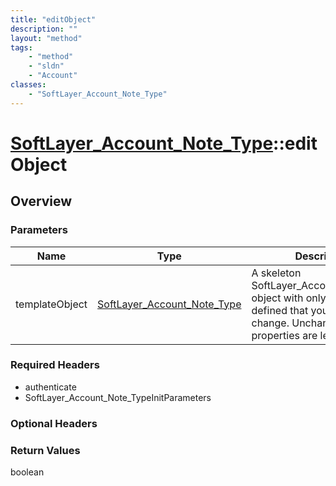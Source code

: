 ```yaml
---
title: "editObject"
description: ""
layout: "method"
tags:
    - "method"
    - "sldn"
    - "Account"
classes:
    - "SoftLayer_Account_Note_Type"
---
```

# [SoftLayer_Account_Note_Type](/reference/services/SoftLayer_Account_Note_Type)::editObject




## Overview 


### Parameters 
|Name | Type | Description |
| --- | --- | --- |
|templateObject| <a href='/reference/datatypes/SoftLayer_Account_Note_Type'>SoftLayer_Account_Note_Type </a>| A skeleton SoftLayer_Account_Note_Type object with only the properties defined that you wish to change. Unchanged properties are left alone.|


### Required Headers
* authenticate
* SoftLayer_Account_Note_TypeInitParameters

### Optional Headers

### Return Values
boolean

